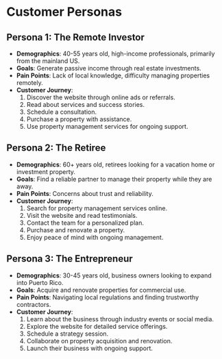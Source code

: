 # Customer Personas

## Persona 1: The Remote Investor

- **Demographics**: 40-55 years old, high-income professionals, primarily from the mainland US.
- **Goals**: Generate passive income through real estate investments.
- **Pain Points**: Lack of local knowledge, difficulty managing properties remotely.
- **Customer Journey**:
  1. Discover the website through online ads or referrals.
  2. Read about services and success stories.
  3. Schedule a consultation.
  4. Purchase a property with assistance.
  5. Use property management services for ongoing support.

## Persona 2: The Retiree

- **Demographics**: 60+ years old, retirees looking for a vacation home or investment property.
- **Goals**: Find a reliable partner to manage their property while they are away.
- **Pain Points**: Concerns about trust and reliability.
- **Customer Journey**:
  1. Search for property management services online.
  2. Visit the website and read testimonials.
  3. Contact the team for a personalized plan.
  4. Purchase and renovate a property.
  5. Enjoy peace of mind with ongoing management.

## Persona 3: The Entrepreneur

- **Demographics**: 30-45 years old, business owners looking to expand into Puerto Rico.
- **Goals**: Acquire and renovate properties for commercial use.
- **Pain Points**: Navigating local regulations and finding trustworthy contractors.
- **Customer Journey**:
  1. Learn about the business through industry events or social media.
  2. Explore the website for detailed service offerings.
  3. Schedule a strategy session.
  4. Collaborate on property acquisition and renovation.
  5. Launch their business with ongoing support.
